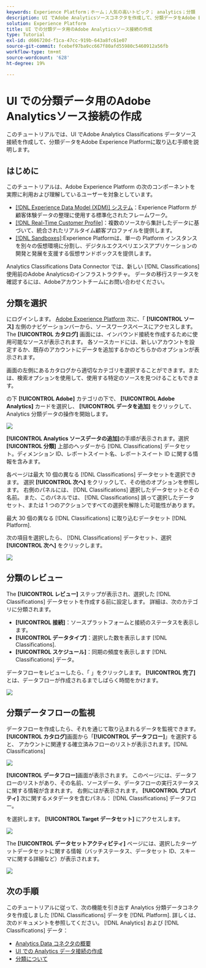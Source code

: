 ```yaml
---
keywords: Experience Platform；ホーム；人気の高いトピック； analytics；分類
description: UI でAdobe Analyticsソースコネクタを作成して、分類データをAdobe Experience Platformに取り込む方法を説明します。
solution: Experience Platform
title: UI での分類データ用のAdobe Analyticsソース接続の作成
type: Tutorial
exl-id: d606720d-f1ca-47cc-919b-643a8fc61e07
source-git-commit: fcebef97ba9cc667f80afd55980c5460912a56fb
workflow-type: tm+mt
source-wordcount: '628'
ht-degree: 19%

---
```


# UI での分類データ用のAdobe Analyticsソース接続の作成

このチュートリアルでは、UI でAdobe Analytics Classifications データソース接続を作成して、分類データをAdobe Experience Platformに取り込む手順を説明します。

## はじめに

このチュートリアルは、Adobe Experience Platform の次のコンポーネントを実際に利用および理解しているユーザーを対象としています。

* [[!DNL Experience Data Model (XDM)] システム](../../../../../xdm/home.md)：Experience Platform が顧客体験データの整理に使用する標準化されたフレームワーク。
* [[!DNL Real-Time Customer Profile]](../../../../../profile/home.md)：複数のソースから集計したデータに基づいて、統合されたリアルタイム顧客プロファイルを提供します。
* [[!DNL Sandboxes]](../../../../../sandboxes/home.md):Experience Platformは、単一の Platform インスタンスを別々の仮想環境に分割し、デジタルエクスペリエンスアプリケーションの開発と発展を支援する仮想サンドボックスを提供します。

Analytics Classifications Data Connector では、新しい [!DNL Classifications] 使用前のAdobe Analyticsのインフラストラクチャ。 データの移行ステータスを確認するには、Adobeアカウントチームにお問い合わせください。

## 分類を選択

にログインします。 [Adobe Experience Platform](https://platform.adobe.com) 次に、「 **[!UICONTROL ソース]** 左側のナビゲーションバーから、ソースワークスペースにアクセスします。 The **[!UICONTROL カタログ]** 画面には、インバウンド接続を作成するために使用可能なソースが表示されます。 各ソースカードには、新しいアカウントを設定するか、既存のアカウントにデータを追加するかのどちらかのオプションが表示されます。

画面の左側にあるカタログから適切なカテゴリを選択することができます。または、検索オプションを使用して、使用する特定のソースを見つけることもできます。

の下 **[!UICONTROL Adobe]** カテゴリの下で、 **[!UICONTROL Adobe Analytics]** カードを選択し、 **[!UICONTROL データを追加]** をクリックして、Analytics 分類データの操作を開始します。

![](../../../../images/tutorials/create/classifications/catalog.png)

**[!UICONTROL Analytics ソースデータの追加]**&#x200B;の手順が表示されます。選択 **[!UICONTROL 分類]** 上部のヘッダーから [!DNL Classifications] データセット。ディメンション ID、レポートスイート名、レポートスイート ID に関する情報を含みます。

各ページは最大 10 個の異なる [!DNL Classifications] データセットを選択できます。 選択 **[!UICONTROL 次へ]** をクリックして、その他のオプションを参照します。 右側のパネルには、 [!DNL Classifications] 選択したデータセットとその名前。 また、このパネルでは、 [!DNL Classifications] 誤って選択したデータセット、または 1 つのアクションですべての選択を解除した可能性があります。

最大 30 個の異なる [!DNL Classifications] に取り込むデータセット [!DNL Platform].

次の項目を選択したら、 [!DNL Classifications] データセット、選択 **[!UICONTROL 次へ]** をクリックします。

![](../../../../images/tutorials/create/classifications/add-data.png)

## 分類のレビュー

The **[!UICONTROL レビュー]** ステップが表示され、選択した [!DNL Classifications] データセットを作成する前に設定します。 詳細は、次のカテゴリに分類されます。

* **[!UICONTROL 接続]**：ソースプラットフォームと接続のステータスを表示します。
* **[!UICONTROL データタイプ]**：選択した数を表示します [!DNL Classifications].
* **[!UICONTROL スケジュール]**：同期の頻度を表示します [!DNL Classifications] データ。

データフローをレビューしたら、「 」をクリックします。 **[!UICONTROL 完了]** とは、データフローが作成されるまでしばらく時間をかけます。

![](../../../../images/tutorials/create/classifications/review.png)

## 分類データフローの監視

データフローを作成したら、それを通じて取り込まれるデータを監視できます。 **[!UICONTROL カタログ]**&#x200B;画面から「**[!UICONTROL データフロー]**」を選択すると、 アカウントに関連する確立済みフローのリストが表示されます。[!DNL Classifications]

![](../../../../images/tutorials/create/classifications/dataflows.png)

**[!UICONTROL データフロー]**&#x200B;画面が表示されます。 このページには、データフローのリストがあり、その名前、ソースデータ、データフローの実行ステータスに関する情報が含まれます。 右側にはが表示されます。 **[!UICONTROL プロパティ]** 次に関するメタデータを含むパネル： [!DNL Classifications] データフロー。

を選択します。 **[!UICONTROL Target データセット]** にアクセスします。

![](../../../../images/tutorials/create/classifications/list-of-dataflows.png)

The **[!UICONTROL データセットアクティビティ]** ページには、選択したターゲットデータセットに関する情報（バッチステータス、データセット ID、スキーマに関する詳細など）が表示されます。

![](../../../../images/tutorials/create/classifications/dataset.png)

## 次の手順

このチュートリアルに従って、次の機能を引き出す Analytics 分類データコネクタを作成しました [!DNL Classifications] データを [!DNL Platform]. 詳しくは、次のドキュメントを参照してください。 [!DNL Analytics] および [!DNL Classifications] データ：

* [Analytics Data コネクタの概要](../../../../connectors/adobe-applications/analytics.md)
* [UI での Analytics データ接続の作成](./analytics.md)
* [分類について](https://experienceleague.adobe.com/docs/analytics/components/classifications/c-classifications.html?lang=ja)
